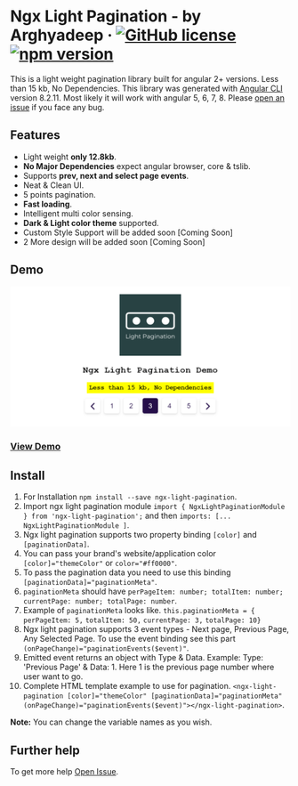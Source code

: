 # Ngx Light Pagination - by Arghyadeep &middot; [![GitHub license](https://img.shields.io/badge/license-MIT-blue.svg)](https://github.com/facebook/react/blob/master/LICENSE) [![npm version](https://img.shields.io/badge/npm-v1.0.7-blue)](https://www.npmjs.com/package/ngx-light-pagination)

This is a light weight pagination library built for angular 2+ versions. Less than 15 kb, No Dependencies. This library was generated with [Angular CLI](https://github.com/angular/angular-cli) version 8.2.11. Most likely it will work with angular 5, 6, 7, 8. Please [open an issue](https://github.com/argodeep/Ngx-Light-Pagination/issues/new/choose) if you face any bug.

## Features

- Light weight **only 12.8kb**.
- **No Major Dependencies** expect angular browser, core & tslib.
- Supports **prev, next and select page events**.
- Neat & Clean UI.
- 5 points pagination.
- **Fast loading**.
- Intelligent multi color sensing.
- **Dark & Light color theme** supported.
- Custom Style Support will be added soon [Coming Soon]
- 2 More design will be added soon [Coming Soon]

## Demo

![ngx-light-pagination-banner](https://raw.githubusercontent.com/argodeep/Ngx-Light-Pagination/master/ngx-light-pagination.png)

### [View Demo](https://argodeep.github.io/Ngx-Light-Pagination/)

## Install

1. For Installation `npm install --save ngx-light-pagination`.
2. Import ngx light pagination module `import { NgxLightPaginationModule } from 'ngx-light-pagination';` and then `imports: [... NgxLightPaginationModule ]`.
3. Ngx light pagination supports two property binding `[color]` and `[paginationData]`. 
4. You can pass your brand's website/application color `[color]="themeColor"` or `color="#ff0000"`.
5. To pass the pagination data you need to use this binding `[paginationData]="paginationMeta"`.
6. `paginationMeta` should have `perPageItem: number; totalItem: number; currentPage: number; totalPage: number`.
7. Example of `paginationMeta` looks like.
    `this.paginationMeta = {`
    `perPageItem: 5,`
   `totalItem: 50,`
   `currentPage: 3,`
    `totalPage: 10}`
8. Ngx light pagination supports 3 event types - Next page, Previous Page, Any Selected Page. To use the event binding see this part `(onPageChange)="paginationEvents($event)"`. 
9. Emitted event returns an object with Type & Data. Example: Type: 'Previous Page' & Data: 1. Here 1 is the previous page number where user want to go.
8. Complete HTML template example to use for pagination. `<ngx-light-pagination [color]="themeColor" [paginationData]="paginationMeta" (onPageChange)="paginationEvents($event)"></ngx-light-pagination>`.


**Note:** You can change the variable names as you wish.

## Further help

To get more help [Open Issue](https://github.com/argodeep/Ngx-Light-Pagination/issues/new/choose).

